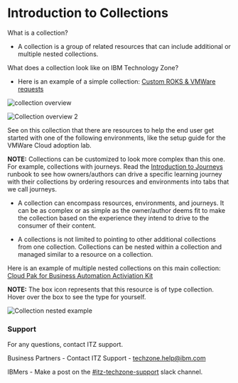 # Introduction to Collections

What is a collection?

* A collection is a group of related resources that can include additional or multiple nested collections.

What does a collection look like on IBM Technology Zone? 

* Here is an example of a simple collection: [Custom ROKS & VMWare requests](https://techzone.ibm.com/collection/custom-roks-vm-ware-requests)


![collection overview](https://github.com/IBM/itz-support-public/blob/main/IBM-Technology-Zone/IBM-Technology-Zone-Runbooks/Images/collection%20overview.png)

![Collection overview 2](https://github.com/IBM/itz-support-public/blob/main/IBM-Technology-Zone/IBM-Technology-Zone-Runbooks/Images/collections-overview-2.png)

See on this collection that there are resources to help the end user get started with one of the following environments, like the setup guide for the VMWare Cloud adoption lab. 

**NOTE:** Collections can be customized to look more complex than this one. For example, collections with journeys.
Read the [Introduction to Journeys](https://github.com/IBM/itz-support-public/blob/main/IBM-Technology-Zone/IBM-Technology-Zone-Runbooks/intro-collection-journey.md) runbook to see how owners/authors can drive a specific learning journey with their collections by ordering resources and environments into tabs that we call journeys.

* A collection can encompass resources, environments, and journeys. It can be as complex or as simple as the owner/author deems fit to make the collection based on the experience they intend to drive to the consumer of their content. 

* A collections is not limited to pointing to other additional collections from one collection. Collections can be nested within a collection and managed similar to a resource on a collection. 

Here is an example of multiple nested collections on this main collection: [Cloud Pak for Business Automation Activiation Kit](https://techzone.ibm.com/collection/cloud-pak-for-automation-activation-kit#tab-2)

**NOTE:** The box icon represents that this resource is of type collection. Hover over the box to see the type for yourself.

![Collection nested example](https://github.com/IBM/itz-support-public/blob/main/IBM-Technology-Zone/IBM-Technology-Zone-Runbooks/Images/collection%20nested%20example.png)





### Support

For any questions, contact ITZ support.

Business Partners - Contact ITZ Support - techzone.help@ibm.com

IBMers - Make a post on the [#itz-techzone-support](https://ibm-dte.slack.com/archives/C0124J683GW) slack channel.
